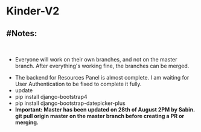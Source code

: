 # Kinder-V2

<h2> #Notes: </h2>
<br>
<ul>
  <li>
<p>
Everyone will work on their own branches, and not on the master branch. After everything's working fine, the branches can be merged.
</p>
  </li>
  <li> The backend for Resources Panel is almost complete. I am waiting for User Authentication to be fixed to complete it fully.</li>
  <li>update</li>
  <li>pip install django-bootstrap4</li>
  <li>pip install django-bootstrap-datepicker-plus</li>
  <li> <b> Important: Master has been updated on 28th of August 2PM by Sabin. git pull origin master on the master branch before creating a PR or merging.</b></li>
  </ul>

